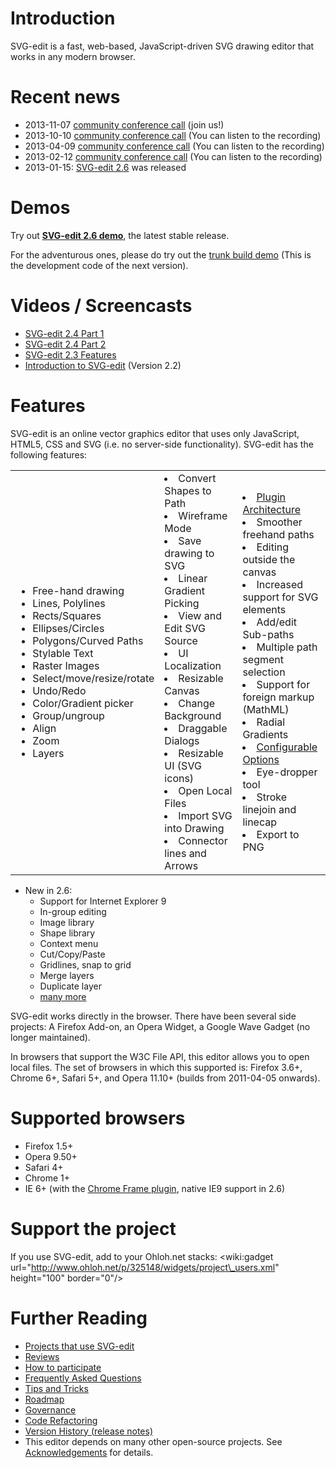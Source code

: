 # Introduction #

SVG-edit is a fast, web-based, JavaScript-driven SVG drawing editor that works in any modern browser.

# Recent news #
  * 2013-11-07 [community conference call](CommunityConferenceCall5.md) (join us!)
  * 2013-10-10 [community conference call](CommunityConferenceCall4.md) (You can listen to the recording)
  * 2013-04-09 [community conference call](CommunityConferenceCall3.md) (You can listen to the recording)
  * 2013-02-12 [community conference call](CommunityConferenceCall2.md) (You can listen to the recording)
  * 2013-01-15: [SVG-edit 2.6](https://code.google.com/p/svg-edit/downloads/detail?name=svg-edit-2.6.zip&can=2&q=) was released

# Demos #
Try out <b><a href='http://svg-edit.googlecode.com/svn/branches/2.6/editor/svg-editor.html'>SVG-edit 2.6 demo</a></b>, the latest stable release.

For the adventurous ones, please do try out the [trunk build demo](http://svg-edit.googlecode.com/svn/trunk/editor/svg-editor.html) (This is the development code of the next version).

# Videos / Screencasts #
  * [SVG-edit 2.4 Part 1](http://www.youtube.com/watch?v=zpC7b1ZJvvM)
  * [SVG-edit 2.4 Part 2](http://www.youtube.com/watch?v=mDzZEoGUDe8)
  * [SVG-edit 2.3 Features](http://www.youtube.com/watch?v=RVIcIy5fXOc)
  * [Introduction to SVG-edit](http://www.youtube.com/watch?v=ZJKmEI06YiY) (Version 2.2)


# Features #
SVG-edit is an online vector graphics editor that uses only JavaScript, HTML5, CSS and SVG (i.e. no server-side functionality).  SVG-edit has the following features:

<table><tr><td>
<ul><li>Free-hand drawing<br>
</li><li>Lines, Polylines<br>
</li><li>Rects/Squares<br>
</li><li>Ellipses/Circles<br>
</li><li>Polygons/Curved Paths<br>
</li><li>Stylable Text<br>
</li><li>Raster Images<br>
</li><li>Select/move/resize/rotate<br>
</li><li>Undo/Redo<br>
</li><li>Color/Gradient picker<br>
</li><li>Group/ungroup<br>
</li><li>Align<br>
</li><li>Zoom<br>
</li><li>Layers<br>
</td>
<td>
</li><li>Convert Shapes to Path<br>
</li><li>Wireframe Mode<br>
</li><li>Save drawing to SVG<br>
</li><li>Linear Gradient Picking<br>
</li><li>View and Edit SVG Source<br>
</li><li>UI Localization<br>
</li><li>Resizable Canvas<br>
</li><li>Change Background<br>
</li><li>Draggable Dialogs<br>
</li><li>Resizable UI (SVG icons)<br>
</li><li>Open Local Files<br>
</li><li>Import SVG into Drawing<br>
</li><li>Connector lines and Arrows<br>
</td>
<td>
</li><li><a href='http://code.google.com/p/svg-edit/wiki/ExtensionDocs'>Plugin Architecture</a>
</li><li>Smoother freehand paths<br>
</li><li>Editing outside the canvas<br>
</li><li>Increased support for SVG elements<br>
</li><li>Add/edit Sub-paths<br>
</li><li>Multiple path segment selection<br>
</li><li>Support for foreign markup (MathML)<br>
</li><li>Radial Gradients<br>
</li><li><a href='http://code.google.com/p/svg-edit/wiki/ConfigOptions'>Configurable Options</a>
</li><li>Eye-dropper tool<br>
</li><li>Stroke linejoin and linecap<br>
</li><li>Export to PNG<br>
</td></tr></table></li></ul>

  * New in 2.6:
    * Support for Internet Explorer 9
    * In-group editing
    * Image library
    * Shape library
    * Context menu
    * Cut/Copy/Paste
    * Gridlines, snap to grid
    * Merge layers
    * Duplicate layer
    * [many more](http://code.google.com/p/svg-edit/issues/list?can=1&q=NeededFor%3D2.6&colspec=ID+Type+Status+Priority+NeededFor+Browser+Owner+Summary&cells=tiles)

SVG-edit works directly in the browser.  There have been several side projects:  A Firefox Add-on, an Opera Widget, a Google Wave Gadget (no longer maintained).

In browsers that support the W3C File API, this editor allows you to open local files.  The set of browsers in which this supported is: Firefox 3.6+, Chrome 6+, Safari 5+, and Opera 11.10+ (builds from 2011-04-05 onwards).

# Supported browsers #
  * Firefox 1.5+
  * Opera 9.50+
  * Safari 4+
  * Chrome 1+
  * IE 6+ (with the [Chrome Frame plugin](http://code.google.com/chrome/chromeframe/), native IE9 support in 2.6)

# Support the project #
If you use SVG-edit, add to your Ohloh.net stacks:
&lt;wiki:gadget url="http://www.ohloh.net/p/325148/widgets/project\_users.xml" height="100" border="0"/&gt;

# Further Reading #
  * [Projects that use SVG-edit](ProjectsThatUseSvgEdit.md)
  * [Reviews](Reviews.md)
  * [How to participate](HowToParticipate.md)
  * [Frequently Asked Questions](FrequentlyAskedQuestions.md)
  * [Tips and Tricks](TipsAndTricks.md)
  * [Roadmap](Roadmap.md)
  * [Governance](Governance.md)
  * [Code Refactoring](CodeRefactoring.md)
  * [Version History (release notes)](VersionHistory.md)
  * This editor depends on many other open-source projects.  See [Acknowledgements](Acknowledgements.md) for details.